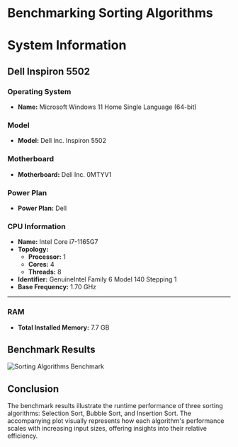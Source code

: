# Benchmarking Sorting Algorithms

# System Information

## Dell Inspiron 5502

### Operating System
- **Name:** Microsoft Windows 11 Home Single Language (64-bit)

### Model
- **Model:** Dell Inc. Inspiron 5502

### Motherboard
- **Motherboard:** Dell Inc. 0MTYV1

### Power Plan
- **Power Plan:** Dell

### CPU Information
- **Name:** Intel Core i7-1165G7
- **Topology:**
  - **Processor:** 1
  - **Cores:** 4
  - **Threads:** 8
- **Identifier:** GenuineIntel Family 6 Model 140 Stepping 1
- **Base Frequency:** 1.70 GHz

---

### RAM

- **Total Installed Memory:** 7.7 GB

## Benchmark Results

![Sorting Algorithms Benchmark](https://github.com/user-attachments/assets/7789b799-f201-4aa9-b668-479d4b62bb57)

## Conclusion

The benchmark results illustrate the runtime performance of three sorting algorithms: Selection Sort, Bubble Sort, and Insertion Sort. The accompanying plot visually represents how each algorithm's performance scales with increasing input sizes, offering insights into their relative efficiency.

